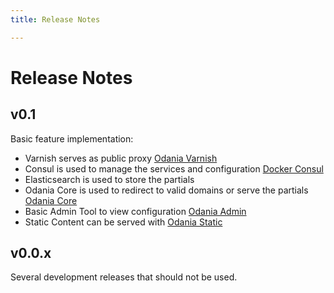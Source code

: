 ```yaml
---
title: Release Notes

---
```

# Release Notes

## v0.1

Basic feature implementation:
- Varnish serves as public proxy [Odania Varnish](https://github.com/Odania-IT/odania-varnish)
- Consul is used to manage the services and configuration [Docker Consul](https://github.com/Odania-IT/docker-consul)
- Elasticsearch is used to store the partials
- Odania Core is used to redirect to valid domains or serve the partials [Odania Core](https://github.com/Odania-IT/odania-core)
- Basic Admin Tool to view configuration [Odania Admin](https://github.com/Odania-IT/odania-admin)
- Static Content can be served with [Odania Static](https://github.com/Odania-IT/odania-static)

## v0.0.x

Several development releases that should not be used.

